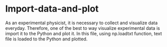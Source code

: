 # Import-data-and-plot
As an experimental physicist, it is necessary to collect and visualize data everyday. Therefore, one of the best to way visualize experimental data is import it to the Python and plot it. 
In this file, using np.loadtxt function, text file is loaded to the Python and plotted.
